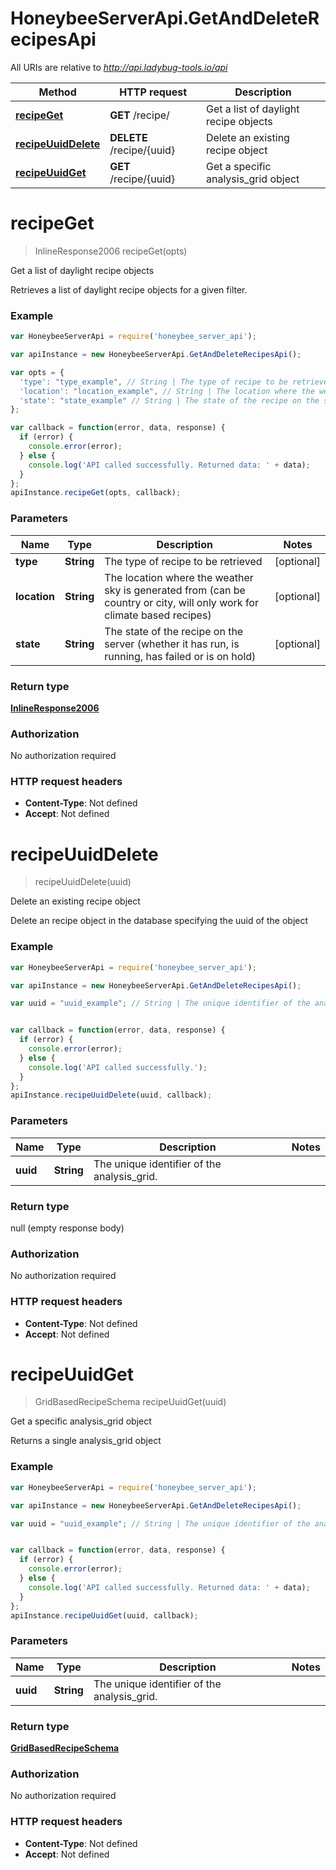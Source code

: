 # HoneybeeServerApi.GetAndDeleteRecipesApi

All URIs are relative to *http://api.ladybug-tools.io/api*

Method | HTTP request | Description
------------- | ------------- | -------------
[**recipeGet**](GetAndDeleteRecipesApi.md#recipeGet) | **GET** /recipe/ | Get a list of daylight recipe objects
[**recipeUuidDelete**](GetAndDeleteRecipesApi.md#recipeUuidDelete) | **DELETE** /recipe/{uuid} | Delete an existing recipe object
[**recipeUuidGet**](GetAndDeleteRecipesApi.md#recipeUuidGet) | **GET** /recipe/{uuid} | Get a specific analysis_grid object


<a name="recipeGet"></a>
# **recipeGet**
> InlineResponse2006 recipeGet(opts)

Get a list of daylight recipe objects

Retrieves a list of daylight recipe objects for a given filter.

### Example
```javascript
var HoneybeeServerApi = require('honeybee_server_api');

var apiInstance = new HoneybeeServerApi.GetAndDeleteRecipesApi();

var opts = { 
  'type': "type_example", // String | The type of recipe to be retrieved
  'location': "location_example", // String | The location where the weather sky is generated from (can be country or city, will only work for climate based recipes)
  'state': "state_example" // String | The state of the recipe on the server (whether it has run, is running, has failed or is on hold)
};

var callback = function(error, data, response) {
  if (error) {
    console.error(error);
  } else {
    console.log('API called successfully. Returned data: ' + data);
  }
};
apiInstance.recipeGet(opts, callback);
```

### Parameters

Name | Type | Description  | Notes
------------- | ------------- | ------------- | -------------
 **type** | **String**| The type of recipe to be retrieved | [optional] 
 **location** | **String**| The location where the weather sky is generated from (can be country or city, will only work for climate based recipes) | [optional] 
 **state** | **String**| The state of the recipe on the server (whether it has run, is running, has failed or is on hold) | [optional] 

### Return type

[**InlineResponse2006**](InlineResponse2006.md)

### Authorization

No authorization required

### HTTP request headers

 - **Content-Type**: Not defined
 - **Accept**: Not defined

<a name="recipeUuidDelete"></a>
# **recipeUuidDelete**
> recipeUuidDelete(uuid)

Delete an existing recipe object

Delete an recipe object in the database specifying the uuid of the object

### Example
```javascript
var HoneybeeServerApi = require('honeybee_server_api');

var apiInstance = new HoneybeeServerApi.GetAndDeleteRecipesApi();

var uuid = "uuid_example"; // String | The unique identifier of the analysis_grid.


var callback = function(error, data, response) {
  if (error) {
    console.error(error);
  } else {
    console.log('API called successfully.');
  }
};
apiInstance.recipeUuidDelete(uuid, callback);
```

### Parameters

Name | Type | Description  | Notes
------------- | ------------- | ------------- | -------------
 **uuid** | **String**| The unique identifier of the analysis_grid. | 

### Return type

null (empty response body)

### Authorization

No authorization required

### HTTP request headers

 - **Content-Type**: Not defined
 - **Accept**: Not defined

<a name="recipeUuidGet"></a>
# **recipeUuidGet**
> GridBasedRecipeSchema recipeUuidGet(uuid)

Get a specific analysis_grid object

Returns a single analysis_grid object

### Example
```javascript
var HoneybeeServerApi = require('honeybee_server_api');

var apiInstance = new HoneybeeServerApi.GetAndDeleteRecipesApi();

var uuid = "uuid_example"; // String | The unique identifier of the analysis_grid.


var callback = function(error, data, response) {
  if (error) {
    console.error(error);
  } else {
    console.log('API called successfully. Returned data: ' + data);
  }
};
apiInstance.recipeUuidGet(uuid, callback);
```

### Parameters

Name | Type | Description  | Notes
------------- | ------------- | ------------- | -------------
 **uuid** | **String**| The unique identifier of the analysis_grid. | 

### Return type

[**GridBasedRecipeSchema**](GridBasedRecipeSchema.md)

### Authorization

No authorization required

### HTTP request headers

 - **Content-Type**: Not defined
 - **Accept**: Not defined


